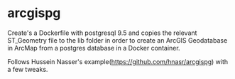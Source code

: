 # arcgispg

Create's a Dockerfile with postgresql 9.5 and copies the relevant ST_Geometry file to the lib folder in order to create an ArcGIS Geodatabase in ArcMap from a postgres database in a Docker container.

Follows Hussein Nasser's example(https://github.com/hnasr/arcgispg) with a few tweaks.
